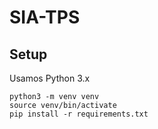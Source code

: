# SIA-TPS

## Setup
Usamos Python 3.x
```shell
python3 -m venv venv
source venv/bin/activate
pip install -r requirements.txt
```